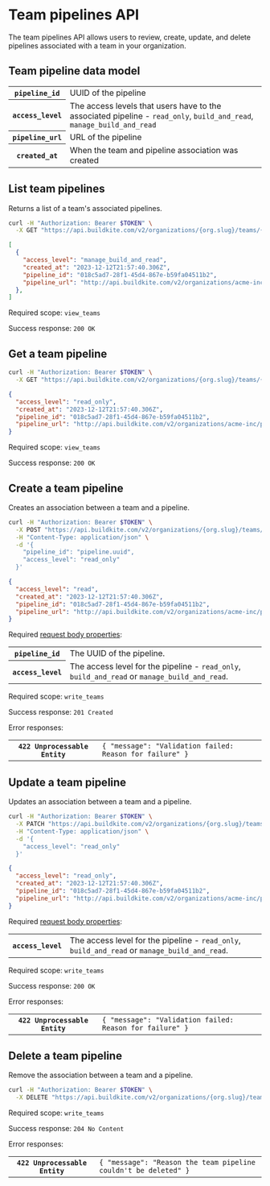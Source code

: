 # Team pipelines API

The team pipelines API allows users to review, create, update, and delete pipelines associated with a team in your organization.

## Team pipeline data model

<table class="responsive-table">
<tbody>
  <tr><th><code>pipeline_id</code></th><td>UUID of the pipeline</td></tr>
  <tr><th><code>access_level</code></th><td>The access levels that users have to the associated pipeline - <code>read_only</code>, <code>build_and_read</code>, <code>manage_build_and_read</code></td></tr>
  <tr><th><code>pipeline_url</code></th><td>URL of the pipeline</td></tr>
  <tr><th><code>created_at</code></th><td>When the team and pipeline association was created</td></tr>
</tbody>
</table>

## List team pipelines

Returns a list of a team's associated pipelines.

```bash
curl -H "Authorization: Bearer $TOKEN" \
  -X GET "https://api.buildkite.com/v2/organizations/{org.slug}/teams/{team.uuid}/pipelines"
```

```json
[
  {
    "access_level": "manage_build_and_read",
    "created_at": "2023-12-12T21:57:40.306Z",
    "pipeline_id": "018c5ad7-28f1-45d4-867e-b59fa04511b2",
    "pipeline_url": "http://api.buildkite.com/v2/organizations/acme-inc/pipelines/e5eb97866561b24e088715332a2803dc64f02c61"
  },
]
```

Required scope: `view_teams`

Success response: `200 OK`

## Get a team pipeline

```bash
curl -H "Authorization: Bearer $TOKEN" \
  -X GET "https://api.buildkite.com/v2/organizations/{org.slug}/teams/{team.uuid}/pipelines/{pipeline.uuid}"
```

```json
{
  "access_level": "read_only",
  "created_at": "2023-12-12T21:57:40.306Z",
  "pipeline_id": "018c5ad7-28f1-45d4-867e-b59fa04511b2",
  "pipeline_url": "http://api.buildkite.com/v2/organizations/acme-inc/pipelines/e5eb97866561b24e088715332a2803dc64f02c61"
}
```

Required scope: `view_teams`

Success response: `200 OK`

## Create a team pipeline

Creates an association between a team and a pipeline.

```bash
curl -H "Authorization: Bearer $TOKEN" \
  -X POST "https://api.buildkite.com/v2/organizations/{org.slug}/teams/{team.uuid}/pipelines/" \
  -H "Content-Type: application/json" \
  -d '{
    "pipeline_id": "pipeline.uuid",
    "access_level": "read_only"
  }'
```

```json
{
  "access_level": "read",
  "created_at": "2023-12-12T21:57:40.306Z",
  "pipeline_id": "018c5ad7-28f1-45d4-867e-b59fa04511b2",
  "pipeline_url": "http://api.buildkite.com/v2/organizations/acme-inc/pipelines/e5eb97866561b24e088715332a2803dc64f02c61"
}
```

Required [request body properties](/docs/api#request-body-properties):

<table class="responsive-table">
<tbody>
  <tr>
    <th><code>pipeline_id</code></th>
    <td>The UUID of the pipeline.</td>
  </tr>
  <tr>
    <th><code>access_level</code></th>
    <td>The access level for the pipeline - <code>read_only</code>, <code>build_and_read</code> or <code>manage_build_and_read</code>.</td>
  </tr>
</tbody>
</table>

Required scope: `write_teams`

Success response: `201 Created`

Error responses:

<table class="responsive-table">
<tbody>
  <tr><th><code>422 Unprocessable Entity</code></th><td><code>{ "message": "Validation failed: Reason for failure" }</code></td></tr>
</tbody>
</table>

## Update a team pipeline

Updates an association between a team and a pipeline.

```bash
curl -H "Authorization: Bearer $TOKEN" \
  -X PATCH "https://api.buildkite.com/v2/organizations/{org.slug}/teams/{team.uuid}/pipelines/{pipeline.uuid}" \
  -H "Content-Type: application/json" \
  -d '{
    "access_level": "read_only"
  }'
```

```json
{
  "access_level": "read_only",
  "created_at": "2023-12-12T21:57:40.306Z",
  "pipeline_id": "018c5ad7-28f1-45d4-867e-b59fa04511b2",
  "pipeline_url": "http://api.buildkite.com/v2/organizations/acme-inc/pipelines/e5eb97866561b24e088715332a2803dc64f02c61"
}
```

Required [request body properties](/docs/api#request-body-properties):

<table class="responsive-table">
<tbody>
  <tr>
    <th><code>access_level</code></th>
    <td>The access level for the pipeline - <code>read_only</code>, <code>build_and_read</code> or <code>manage_build_and_read</code>.</td>
  </tr>
</tbody>
</table>

Required scope: `write_teams`

Success response: `200 OK`

Error responses:

<table class="responsive-table">
<tbody>
  <tr><th><code>422 Unprocessable Entity</code></th><td><code>{ "message": "Validation failed: Reason for failure" }</code></td></tr>
</tbody>
</table>

## Delete a team pipeline

Remove the association between a team and a pipeline.

```bash
curl -H "Authorization: Bearer $TOKEN" \
  -X DELETE "https://api.buildkite.com/v2/organizations/{org.slug}/teams/{team.uuid}/pipelines/"
```

Required scope: `write_teams`

Success response: `204 No Content`

Error responses:

<table class="responsive-table">
<tbody>
  <tr><th><code>422 Unprocessable Entity</code></th><td><code>{ "message": "Reason the team pipeline couldn't be deleted" }</code></td></tr>
</tbody>
</table>

